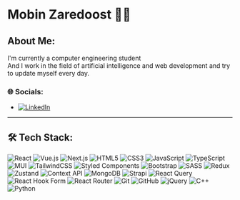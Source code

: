 # Mobin Zaredoost 👩‍💻

## About Me:
I'm currently a computer engineering student   
And I work in the field of artificial intelligence and web development and try to update myself every day.

### 🌐 Socials:
- [![LinkedIn](https://img.shields.io/badge/LinkedIn-%230077B5.svg?style=plastic&logo=linkedin&logoColor=white)](https://linkedin.com/in/yourusername)

---

## 🛠️ Tech Stack:

![React](https://camo.githubusercontent.com/7e3c3bc63204af1746a7a44ebcab52bc75e9dfcbfb7ea9ba3beb58fd7fe7a9cc/68747470733a2f2f696d672e736869656c64732e696f2f62616467652f72656163742d2532333230323332612e7376673f7374796c653d706c6173746963266c6f676f3d7265616374266c6f676f436f6c6f723d253233363144414642)
![Vue.js](https://camo.githubusercontent.com/1e0b5f21b639c3c4f9886b52eb2e6d3e1a0f4c1c3a4d3e5b6f3f9e3d5e6b7a8c/68747470733a2f2f696d672e736869656c64732e696f2f62616467652f5675652e6a732d25323335343935452e7376673f7374796c653d706c6173746963266c6f676f3d767565)
![Next.js](https://camo.githubusercontent.com/2b3d4f5e6a7b8c9d0e1f2a3b4c5d6e7f8a9b0c1d2e3f4a5b6c7d8e9f0a1b2c3d/68747470733a2f2f696d672e736869656c64732e696f2f62616467652f4e6578742e6a732d3030303030302e7376673f7374796c653d706c6173746963266c6f676f3d6e657874)
![HTML5](https://camo.githubusercontent.com/3c4d5e6f7a8b9c0d1e2f3a4b5c6d7e8f9a0b1c2d3e4f5a6b7c8d9e0f1a2b3c4d/68747470733a2f2f696d672e736869656c64732e696f2f62616467652f48544d4c352d4533344632362e7376673f7374796c653d706c6173746963266c6f676f3d68746d6c35)
![CSS3](https://camo.githubusercontent.com/4d5e6f7a8b9c0d1e2f3a4b5c6d7e8f9a0b1c2d3e4f5a6b7c8d9e0f1a2b3c4d5e/68747470733a2f2f696d672e736869656c64732e696f2f62616467652f435353332d3135373242362e7376673f7374796c653d706c6173746963266c6f676f3d63737333)
![JavaScript](https://camo.githubusercontent.com/5e6f7a8b9c0d1e2f3a4b5c6d7e8f9a0b1c2d3e4f5a6b7c8d9e0f1a2b3c4d5e6f/68747470733a2f2f696d672e736869656c64732e696f2f62616467652f4a6176615363726970742d463744463131452e7376673f7374796c653d706c6173746963266c6f676f3d6a617661736372697074)
![TypeScript](https://camo.githubusercontent.com/6f7a8b9c0d1e2f3a4b5c6d7e8f9a0b1c2d3e4f5a6b7c8d9e0f1a2b3c4d5e6f7a/68747470733a2f2f696d672e736869656c64732e696f2f62616467652f547970655363726970742d3030374143432e7376673f7374796c653d706c6173746963266c6f676f3d74797065736372697074)
![MUI](https://camo.githubusercontent.com/7a8b9c0d1e2f3a4b5c6d7e8f9a0b1c2d3e4f5a6b7c8d9e0f1a2b3c4d5e6f7a8b/68747470733a2f2f696d672e736869656c64732e696f2f62616467652f4d6174657269616c2d55492d3030383143422e7376673f7374796c653d706c6173746963266c6f676f3d6d7569)
![TailwindCSS](https://camo.githubusercontent.com/8b9c0d1e2f3a4b5c6d7e8f9a0b1c2d3e4f5a6b7c8d9e0f1a2b3c4d5e6f7a8b9c/68747470733a2f2f696d672e736869656c64732e696f2f62616467652f5461696c77696e6453532d3338423241432e7376673f7374796c653d706c6173746963266c6f676f3d7461696c77696e642d637373)
![Styled Components](https://camo.githubusercontent.com/9c0d1e2f3a4b5c6d7e8f9a0b1c2d3e4f5a6b7c8d9e0f1a2b3c4d5e6f7a8b9c0d/68747470733a2f2f696d672e736869656c64732e696f2f62616467652f7374796c65642d636f6d706f6e656e74732d4442373039332e7376673f7374796c653d706c6173746963266c6f676f3d7374796c65642d636f6d706f6e656e7473)
![Bootstrap](https://camo.githubusercontent.com/0d1e2f3a4b5c6d7e8f9a0b1c2d3e4f5a6b7c8d9e0f1a2b3c4d5e6f7a8b9c0d1/68747470733a2f2f696d672e736869656c64732e696f2f62616467652f426f6f7473747261702d3536334437432e7376673f7374796c653d706c6173746963266c6f676f3d626f6f747374726170)
![SASS](https://camo.githubusercontent.com/1e2f3a4b5c6d7e8f9a0b1c2d3e4f5a6b7c8d9e0f1a2b3c4d5e6f7a8b9c0d1e2/68747470733a2f2f696d672e736869656c64732e696f2f62616467652f534153532d686f7470696e6b2e7376673f7374796c653d706c6173746963266c6f676f3d73617373)
![Redux](https://camo.githubusercontent.com/2f3a4b5c6d7e8f9a0b1c2d3e4f5a6b7c8d9e0f1a2b3c4d5e6f7a8b9c0d1e2f3/68747470733a2f2f696d672e736869656c64732e696f2f62616467652f52656475782d3539334438382e7376673f7374796c653d706c6173746963266c6f676f3d7265647578)
![Zustand](https://camo.githubusercontent.com/3a4b5c6d7e8f9a0b1c2d3e4f5a6b7c8d9e0f1a2b3c4d5e6f7a8b9c0d1e2f3a4/68747470733a2f2f696d672e736869656c64732e696f2f62616467652f5a757374616e642d3030302e7376673f7374796c653d706c6173746963266c6f676f3d7a757374616e64)
![Context API](https://camo.githubusercontent.com/4b5c6d7e8f9a0b1c2d3e4f5a6b7c8d9e0f1a2b3c4d5e6f7a8b9c0d1e2f3a4b5/68747470733a2f2f696d672e736869656c64732e696f2f62616467652f436f6e746578742532304150492d3030302e7376673f7374796c653d706c6173746963266c6f676f3d636f6e746578742d617069)
![MongoDB](https://camo.githubusercontent.com/b3c749e117743e022ac264bf2d4a731391cb6b363b5911e8894e9c99d0ad87e7/68747470733a2f2f696d672e736869656c64732e696f2f62616467652f4d6f6e676f44422d2532333465613934622e7376673f7374796c653d706c6173746963266c6f676f3d6d6f6e676f6462)
![Strapi](https://camo.githubusercontent.com/5d6e7f8a9b0c1d2e3f4a5b6c7d8e9f0a1b2c3d4e5f6a7b8c9d0e1f2a3b4c5d6e7/68747470733a2f2f696d672e736869656c64732e696f2f62616467652f5374726170692d3246324542382e7376673f7374796c653d706c6173746963266c6f676f3d737472617069)
![React Query](https://camo.githubusercontent.com/6e7f8a9b0c1d2e3f4a5b6c7d8e9f0a1b2c3d4e5f6a7b8c9d0e1f2a3b4c5d6e7f/68747470733a2f2f696d672e736869656c64732e696f2f62616467652f52656163742d51756572792d4646343135342e7376673f7374796c653d706c6173746963266c6f676f3d72656163747175657279)
![React Hook Form](https://camo.githubusercontent.com/7f8a9b0c1d2e3f4a5b6c7d8e9f0a1b2c3d4e5f6a7b8c9d0e1f2a3b4c5d6e7f8a/68747470733a2f2f696d672e736869656c64732e696f2f62616467652f52656163742d486f6f6b2d466f726d2d4543353939302e7376673f7374796c653d706c6173746963266c6f676f3d7265616374686f6f6b666f726d)
![React Router](https://camo.githubusercontent.com/8a9b0c1d2e3f4a5b6c7d8e9f0a1b2c3d4e5f6a7b8c9d0e1f2a3b4c5d6e7f8a9b/68747470733a2f2f696d672e736869656c64732e696f2f62616467652f52656163745f526f757465722d4341343234352e7376673f7374796c653d706c6173746963266c6f676f3d7265616374726f75746572)
![Git](https://camo.githubusercontent.com/9b0c1d2e3f4a5b6c7d8e9f0a1b2c3d4e5f6a7b8c9d0e1f2a3b4c5d6e7f8a9b0c/68747470733a2f2f696d672e736869656c64732e696f2f62616467652f4769742d4630353033322e7376673f7374796c653d706c6173746963266c6f676f3d676974)
![GitHub](https://camo.githubusercontent.com/0c1d2e3f4a5b6c7d8e9f0a1b2c3d4e5f6a7b8c9d0e1f2a3b4c5d6e7f8a9b0c1d/68747470733a2f2f696d672e736869656c64732e696f2f62616467652f4769744875622d313030303030302e7376673f7374796c653d706c6173746963266c6f676f3d676974687562)
![jQuery](https://camo.githubusercontent.com/1c2d3e4f5a6b7c8d9e0f1a2b3c4d5e6f7a8b9c0d1e2f3a4b5c6d7e8f9a0b1c2d/68747470733a2f2f696d672e736869656c64732e696f2f62616467652f6a51756572792d3037363941442e7376673f7374796c653d706c6173746963266c6f676f3d6a7175657279)
![C++](https://camo.githubusercontent.com/2c3d4e5f6a7b8c9d0e1f2a3b4c5d6e7f8a9b0c1d2e3f4a5b6c7d8e9f0a1b2c3/68747470733a2f2f696d672e736869656c64732e696f2f62616467652f432b2b2d3030353939432e7376673f7374796c653d706c6173746963266c6f676f3d632b2b)
![Python](https://camo.githubusercontent.com/3c4d5e6f7a8b9c0d1e2f3a4b5c6d7e8f9a0b1c2d3e4f5a6b7c8d9e0f1a2b3c4d5e/68747470733a2f2f696d672e736869656c64732e696f2f62616467652f507974686f6e2d3337373641422e7376673f7374796c653d706c6173746963266c6f676f3d707974686f6e)
